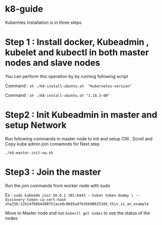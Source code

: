 # k8-guide

Kuberntes Installation is in three steps

# Step 1 : Install docker, Kubeadmin , kubelet and kubectl in both master nodes and slave nodes

You can perform this operation by by running following script 

Command : `sh ./k8-install-ubuntu.sh  "Kubernetes-version"`

Command : `sh ./k8-install-ubuntu.sh "1.18.5-00"`

# Step2 : Init Kubeadmin in master and setup Network 
Run following commands in master node to init and setup CNI , Scroll and Copy kube admin join comamnds for Next step

`./k8-master-init-nw.sh`

# Step3 : Join the master

Run the join commands from worker node with sudo 

Ex : `sudo kubeadm join 10.0.1.101:6443 --token token-dummy \
    --discovery-token-ca-cert-hash sha256:12b14f68b4300f51ace8c0b85ad7b35b906253dd_this_is_an_example`


Move to Master node and run `kubectl get nodes` to see the status of the nodes


